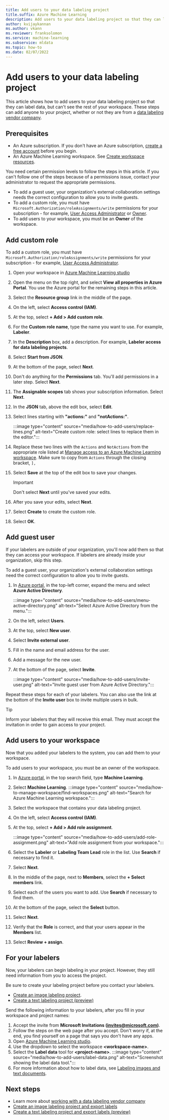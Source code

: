 ```yaml
---
title: Add users to your data labeling project
title.suffix: Azure Machine Learning
description: Add users to your data labeling project so that they can label data, but not see the rest of your workspace.
author: kvijaykannan 
ms.author: vkann 
ms.reviewer: franksolomon
ms.service: machine-learning
ms.subservice: mldata
ms.topic: how-to
ms.date: 02/07/2022
---
```


# Add users to your data labeling project

This article shows how to add users to your data labeling project so that they can label data, but can't see the rest of your workspace. These steps can add anyone to your project, whether or not they are from a [data labeling vendor company](how-to-outsource-data-labeling.md).
  
## Prerequisites

* An Azure subscription. If you don't have an Azure subscription, [create a free account](https://azure.microsoft.com/free) before you begin.
* An Azure Machine Learning workspace. See [Create workspace resources](quickstart-create-resources.md).

You need certain permission levels to follow the steps in this article. If you can't follow one of the steps because of a permissions issue, contact your administrator to request the appropriate permissions.

* To add a guest user, your organization's external collaboration settings needs the correct configuration to allow you to invite guests.
* To add a custom role, you must have `Microsoft.Authorization/roleAssignments/write` permissions for your subscription - for example, [User Access Administrator](../../articles/role-based-access-control/built-in-roles.md#user-access-administrator) or [Owner](../../articles/role-based-access-control/built-in-roles.md#owner).
* To add users to your workspace, you must be an **Owner** of the workspace.

## Add custom role

To add a custom role, you must have `Microsoft.Authorization/roleAssignments/write` permissions for your subscription - for example, [User Access Administrator](../../articles/role-based-access-control/built-in-roles.md).

1. Open your workspace in [Azure Machine Learning studio](https://ml.azure.com)
1. Open the menu on the top right, and select **View all properties in Azure Portal**. You use the Azure portal for the remaining steps in this article.
1. Select the **Resource group** link in the middle of the page.
1. On the left, select **Access control (IAM)**.
1. At the top, select **+ Add > Add custom role**.
1. For the **Custom role name**, type the name you want to use. For example, **Labeler**.
1. In the **Description** box, add a description. For example, **Labeler access for data labeling projects**.
1. Select **Start from JSON**.
1. At the bottom of the page, select **Next**.
1. Don't do anything for the **Permissions** tab. You'll add permissions in a later step. Select **Next**.
1. The **Assignable scopes** tab shows your subscription information. Select **Next**.
1. In the **JSON** tab, above the edit box, select **Edit**.
1. Select lines starting with **"actions:"** and **"notActions:"**.

    :::image type="content" source="media/how-to-add-users/replace-lines.png" alt-text="Create custom role: select lines to replace them in the editor.":::

1. Replace these two lines with the `Actions` and `NotActions` from the appropriate role listed at [Manage access to an Azure Machine Learning workspace](how-to-assign-roles.md#data-labeling). Make sure to copy from `Actions` through the closing bracket, `],`

1. Select **Save** at the top of the edit box to save your changes.

    > [!IMPORTANT]
    > Don't select **Next** until you've saved your edits.

1. After you save your edits, select **Next**.
1. Select **Create** to create the custom role.
1. Select **OK**.

## Add guest user

If your labelers are outside of your organization, you'll now add them so that they can access your workspace. If labelers are already inside your organization, skip this step. 

To add a guest user, your organization's external collaboration settings need the correct configuration to allow you to invite guests.

1. In [Azure portal](https://portal.azure.com), in the top-left corner, expand the menu and select **Azure Active Directory**.

    :::image type="content" source="media/how-to-add-users/menu-active-directory.png" alt-text="Select Azure Active Directory from the menu.":::

1. On the left, select **Users**.
1. At the top, select **New user**.
1. Select **Invite external user**.
1. Fill in the name and email address for the user.
1. Add a message for the new user.
1. At the bottom of the page, select **Invite**.

    :::image type="content" source="media/how-to-add-users/invite-user.png" alt-text="Invite guest user from Azure Active Directory.":::

Repeat these steps for each of your labelers. You can also use the link at the bottom of the **Invite user** box to invite multiple users in bulk.

> [!TIP]
> Inform your labelers that they will receive this email. They must accept the invitation in order to gain access to your project.

## Add users to your workspace

Now that you added your labelers to the system, you can add them to your workspace. 

To add users to your workspace, you must be an owner of the workspace.

1. In [Azure portal](https://portal.azure.com), in the top search field, type **Machine Learning**. 
1. Select **Machine Learning**.
    :::image type="content" source="media/how-to-manage-workspace/find-workspaces.png" alt-text="Search for Azure Machine Learning workspace.":::

1. Select the workspace that contains your data labeling project.
1. On the left, select **Access control (IAM)**.
1. At the top, select **+ Add > Add role assignment**.

    :::image type="content" source="media/how-to-add-users/add-role-assignment.png" alt-text="Add role assignment from your workspace.":::

1. Select the **Labeler** or **Labeling Team Lead** role in the list. Use **Search** if necessary to find it.
1. Select **Next**.
1. In the middle of the page, next to **Members**, select the **+ Select members** link.
1. Select each of the users you want to add. Use **Search** if necessary to find them.
1. At the bottom of the page, select the **Select** button.
1. Select **Next**.
1. Verify that the **Role** is correct, and that your users appear in the **Members** list.
1. Select **Review + assign**.

## For your labelers

Now, your labelers can begin labeling in your project. However, they still need information from you to access the project. 

Be sure to create your labeling project before you contact your labelers.

* [Create an image labeling project](how-to-create-image-labeling-projects.md).
* [Create a text labeling project (preview)](how-to-create-text-labeling-projects.md)

Send the following information to your labelers, after you fill in your workspace and project names:

1. Accept the invite from **Microsoft Invitations (invites@microsoft.com)**.
1. Follow the steps on the web page after you accept. Don't worry if, at the end, you find yourself on a page that says you don't have any apps.
1. Open [Azure Machine Learning studio](https://ml.azure.com).
1. Use the dropdown to select the workspace **\<workspace-name\>**. 
1. Select the **Label data** tool for **\<project-name\>**.
    :::image type="content" source="media/how-to-add-users/label-data.png" alt-text="Screenshot showing the label data tool.":::
1. For more information about how to label data, see [Labeling images and text documents](how-to-label-data.md).

## Next steps

* Learn more about [working with a data labeling vendor company](how-to-outsource-data-labeling.md)
* [Create an image labeling project and export labels](how-to-create-image-labeling-projects.md)
* [Create a text labeling project and export labels (preview)](how-to-create-text-labeling-projects.md)